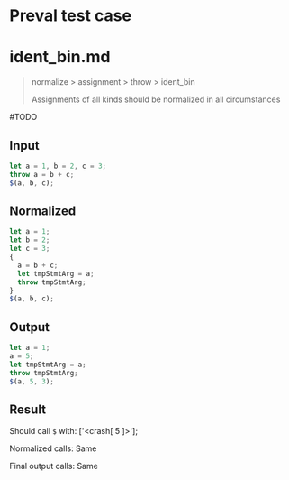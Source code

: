 # Preval test case

# ident_bin.md

> normalize > assignment > throw > ident_bin
>
> Assignments of all kinds should be normalized in all circumstances

#TODO

## Input

`````js filename=intro
let a = 1, b = 2, c = 3;
throw a = b + c;
$(a, b, c);
`````

## Normalized

`````js filename=intro
let a = 1;
let b = 2;
let c = 3;
{
  a = b + c;
  let tmpStmtArg = a;
  throw tmpStmtArg;
}
$(a, b, c);
`````

## Output

`````js filename=intro
let a = 1;
a = 5;
let tmpStmtArg = a;
throw tmpStmtArg;
$(a, 5, 3);
`````

## Result

Should call `$` with:
['<crash[ 5 ]>'];

Normalized calls: Same

Final output calls: Same

